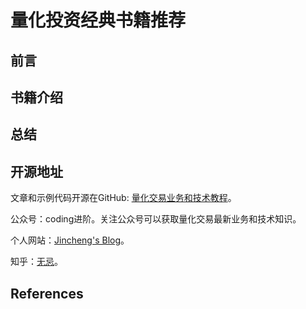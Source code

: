 # 量化投资经典书籍推荐

## 前言



## 书籍介绍



## 总结



## 开源地址

文章和示例代码开源在GitHub: [量化交易业务和技术教程](https://github.com/jincheng9/finance_tutorial)。

公众号：coding进阶。关注公众号可以获取量化交易最新业务和技术知识。

个人网站：[Jincheng's Blog](https://jincheng9.github.io/)。

知乎：[无忌](https://www.zhihu.com/people/thucuhkwuji)。



## References
